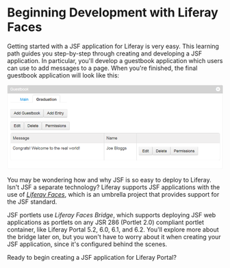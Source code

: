 # Beginning Development with Liferay Faces

Getting started with a JSF application for Liferay is very easy. This learning
path guides you step-by-step through creating and developing a JSF application.
In particular, you'll develop a guestbook application which users can use to add
messages to a page. When you're finished, the final guestbook application will
look like this: 

![Figure 1: The JSF guestbook can store and display entries for many different guestbooks.](../../images/final-jsf-guestbook.png)

You may be wondering how and why JSF is so easy to deploy to Liferay. Isn't JSF
a separate technology? Liferay supports JSF applications with the use of
[*Liferay Faces*](http://www.liferay.com/community/liferay-projects/liferay-faces/overview),
which is an umbrella project that provides support for the JSF standard.

JSF portlets use *Liferay Faces Bridge*, which supports deploying JSF web
applications as portlets on any JSR 286 (Portlet 2.0) compliant portlet
container, like Liferay Portal 5.2, 6.0, 6.1, and 6.2. You'll explore more about
the bridge later on, but you won't have to worry about it when creating your JSF
application, since it's configured behind the scenes. 

Ready to begin creating a JSF application for Liferay Portal? 

